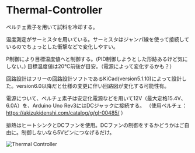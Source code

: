 # Thermal-Controller

ペルチェ素子を用いて試料を冷却する。

温度測定がサーミスタを用いている。サーミスタはジャンパ線を使って接続しているのでちょっとした衝撃などで変化しやすい。

P制御により目標温度値へと制御する。(PID制御しようとした形跡あるけど気にしない。)
目標温度値は20℃前後が目安。（電源によって変化するかも？）

回路設計はフリーの回路設計ソフトであるKiCad(version5.1.10)によって設計した。version6.0以降だと仕様の変更に伴い回路図が変化する可能性有。

電源について、ペルチェ素子は安定化電源などを用いて12V（最大定格15.4V、6.0A）を、Arduino Uno Rev3にはDCジャックに接続する。
（使用ペルチェ：https://akizukidenshi.com/catalog/g/gI-00485/ ）

排熱はヒートシンクとDCファンを使用。DCファンの制御をするかどうかはご自由に。制御しないなら5Vピンにつなげるだけ。


![Thermal Controller](https://user-images.githubusercontent.com/93374196/148498312-875e0447-890c-46a1-96a4-8ddcfb0f29f7.jpg)


